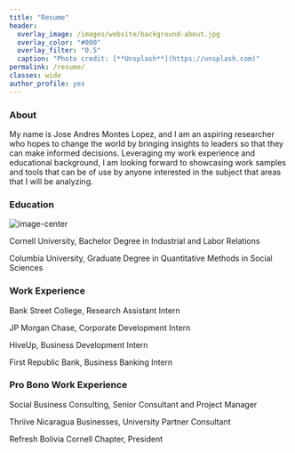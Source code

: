 ```yaml
---
title: "Resume"
header:
  overlay_image: /images/website/background-about.jpg
  overlay_color: "#000"
  overlay_filter: "0.5"
  caption: "Photo credit: [**Unsplash**](https://unsplash.com)"
permalink: /resume/
classes: wide
author_profile: yes
---
```


### About

My name is Jose Andres Montes Lopez, and I am an aspiring researcher who hopes to change the world by bringing insights to leaders so that they can make informed decisions. Leveraging my work experience and educational background, I am looking forward to showcasing work samples and tools that can be of use by anyone interested in the subject that areas that I will be analyzing.

### Education

![image-center](/images/website/cornell.jpg)

Cornell University, Bachelor Degree in Industrial and Labor Relations

Columbia University, Graduate Degree in Quantitative Methods in Social Sciences

### Work Experience

Bank Street College, Research Assistant Intern

JP Morgan Chase, Corporate Development Intern

HiveUp, Business Development Intern

First Republic Bank, Business Banking Intern

### Pro Bono Work Experience

Social Business Consulting, Senior Consultant and Project Manager

Thriive Nicaragua Businesses, University Partner Consultant

Refresh Bolivia Cornell Chapter, President